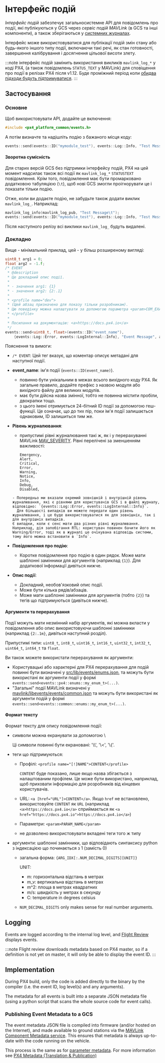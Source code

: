 # Інтерфейс подій

_Інтерфейс подій_ забезпечує загальносистемне API для повідомлень про події, які публікуються у GCS через _сервіс подій MAVLink_ (в GCS та інші компоненти), а також зберігаються у [системних журналах](../dev_log/logging.md).

Інтерфейс може використовуватися для публікації подій змін стану або будь-якого іншого типу події, включаючи такі речі, як стан готовності, завершення калібрування і досягнення цільової висоти злету.

:::note
інтерфейс подій замінить використання викликів `mavlink_log_*` у коді PX4, (а також повідомлень `STATUS_TEXT` у MAVLink) для сповіщення про події в релізах PX4 після v1.12. Буде проміжний період коли [обидва підходи будуть підтримуватися](#backward-compatibility).
:::

## Застосування

### Основне

Щоб використовувати API, додайте це включення:

```cpp
#include <px4_platform_common/events.h>
```

А потім визначте та надішліть подію з бажаного місця коду:

```cpp
events::send(events::ID("mymodule_test"), events::Log::Info, "Test Message");
```

#### Зворотна сумісність

Для старих версій GCS без підтримки інтерфейсу подій, PX4 на цей момент надсилає також всі події як `mavlink_log_*` `STATUSTEXT` повідомлення. Крім того, повідомлення має бути промарковано додатковою табуляцією (`\t`), щоб нові GCS змогли проігнорувати це і показати тільки подію.

Отже, коли ви додаєте подію, не забудьте також додати виклик `mavlink_log_`. Наприклад:

```cpp
mavlink_log_info(mavlink_log_pub, "Test Message\t");
events::send(events::ID("mymodule_test"), events::Log::Info, "Test Message");
```

Після наступного релізу всі виклики `mavlink_log_` будуть видалені.

### Докладно

Вище - мінімальний приклад, цей - у більш розширеному вигляді:

```cpp
uint8_t arg1 = 0;
float arg2 = -1.f;
/* EVENT
 * @description
 * Це докладний опис події.
 *
 * - значення arg1: {1}
 * - значення arg2: {2:.1}
 *
 * <profile name="dev">
 * (Цей абзац призначено для показу тільки розробникам).
 * Цю поведінку можна налаштувати за допомогою параметра <param>COM_EXAMPLE</param>.
 * </profile>
 *
 * Посилання на документацію: <a>https://docs.px4.io</a>
 */
events::send<uint8_t, float>(events::ID("event_name"),
    {events::Log::Error, events::LogInternal::Info}, "Event Message", arg1, arg2);
```

Пояснення та вимоги:

- `/* EVENT`: Цей тег вказує, що коментар описує метадані для наступної події.
- **event_name**: ім'я події (`events::ID(event_name)`).
  - повинно бути унікальним в межах всього вихідного коду PX4. Як загальне правило, додайте префікс з назвою модуля або вихідного файлу для великих модулів.
  - має бути дійсна назва змінної, тобто не повинна містити пробіли, двокрапки тощо.
  - з цього імені отримується 24-бітний ID події за допомогою геш-функції. Це означає, що до тих пір, поки ім'я події залишається однаковим, ID залишиться тим же.
- **Рівень журналювання**:

  - припустимі рівні журналювання такі ж, як і у перерахуванні MAVLink [MAV_SEVERITY](https://mavlink.io/en/messages/common.html#MAV_SEVERITY). Рівні перелічені за зменшенням важливості:

    ```plain
    Emergency,
    Alert,
    Critical,
    Error,
    Warning,
    Notice,
    Info,
    Debug,
    Disabled,
    ```

  ```
  - Попередньо ми вказали окремий зовнішній і внутрішній рівень журналювання, які є рівнями для користувачів GCS і в файлі журналу, відповідно: `{events::Log::Error, events::LogInternal::Info}`.
    Для більшості випадків ви можете передати один рівень журналювання, і це буде використовуватися як для зовнішніх, так і для внутрішніх випадків.
  Є випадки, коли є сенс мати два різних рівні журналювання.
  Наприклад, дія запобігання RTL: користувач повинен бачити його як Warning/Error, тоді як в журналі це очікувана відповідь системи, тому його можна встановити в `Info`.
  ```

- **Повідомлення про подію**:
  - Коротке повідомлення про подію в один рядок. Може мати шаблонні замінники для аргументів (наприклад `{1}`). Для додаткової інформації дивіться нижче.
- **Опис події**:
  - Докладний, необов'язковий опис події.
  - Може бути кілька рядів/абзаців.
  - Може мати шаблонні замінники для аргументів (тобто `{2}`) та тегів що підтримуються (дивіться нижче).

#### Аргументи та перерахування

Події можуть мати незмінний набір аргументів, які можна вкласти у повідомлення або опис використовуючи шаблонні замінники (наприклад `{2:.1m}`, дивіться наступний розділ).

Припустимі типи: `uint8_t`, `int8_t`, `uint16_t`, `int16_t`, `uint32_t`, `int32_t`, `uint64_t`, `int64_t` та `float`.

Ви також можете використати перерахування як аргументи:

- Користувацькі або характерні для PX4 перерахування для подій повинні бути визначені у [src/lib/events/enums.json](https://github.com/PX4/PX4-Autopilot/blob/main/src/lib/events/enums.json), та можуть бути використані як аргументи події у формі `events::send<events::px4::enums::my_enum_t>(...)`.
- "Загальні" події MAVLink визначені у [mavlink/libevents/events/common.json](https://github.com/mavlink/libevents/blob/master/events/common.json) та можуть бути використані як аргументи подій у формі `events::send<events::common::enums::my_enum_t>(...)`.

#### Формат тексту

Формат тексту для опису повідомлення події:

- символи можна екранувати за допомогою \\

  Ці символи повинні бути екрановані: '\\\\', '\\<', '\\{'.

- теги що підтримуються:

  - Профілі: `<profile name="[!]NAME">CONTENT</profile>`

    `CONTENT` буде показано, лише якщо назва збігається з налаштованим профілем. Це може бути використано, наприклад, щоб приховати інформацію для розробників від кінцевих користувачів.

  - URL: `<a [href="URL"]>CONTENT</a>`. Якщо `href` не встановлено, використовуйте `CONTENT` як `URL` (наприклад `<a>https://docs.px4.io</a>`  сприймається як `<a href="https://docs.px4.io">https://docs.px4.io</a>`)
  - Параметри: `<param>PARAM_NAME</param>`
  - не дозволено використовувати вкладені теги того ж типу

- аргументи: шаблонні замінники, що відповідають синтаксису python з індексацією що починається з 1 (замість 0)

  - загальна форма: `{ARG_IDX[:.NUM_DECIMAL_DIGITS][UNIT]}`

    UNIT:

    - m: горизонтальна відстань в метрах
    - m_v: вертикальна відстань в метрах
    - m^2: площа в метрах квадратних
    - m/s: швидкість у метрах в секунду
    - C: temperature in degrees celsius

  - `NUM_DECIMAL_DIGITS` only makes sense for real number arguments.

## Logging

Events are logged according to the internal log level, and [Flight Review](../log/flight_review.md) displays events.

:::note
Flight review downloads metadata based on PX4 master, so if a definition is not yet on master, it will only be able to display the event ID.
:::

## Implementation

During PX4 build, only the code is added directly to the binary by the compiler (i.e. the event ID, log level(s) and any arguments).

The metadata for all events is built into a separate JSON metadata file (using a python script that scans the whole source code for event calls).

### Publishing Event Metadata to a GCS

The event metadata JSON file is compiled into firmware (and/or hosted on the Internet), and made available to ground stations via the [MAVLink Component Metadata service](https://mavlink.io/en/services/component_information.html). This ensures that metadata is always up-to-date with the code running on the vehicle.

This process is the same as for [parameter metadata](../advanced/parameters_and_configurations.md#publishing-parameter-metadata-to-a-gcs). For more information see [PX4 Metadata (Translation & Publication)](../advanced/px4_metadata.md)
